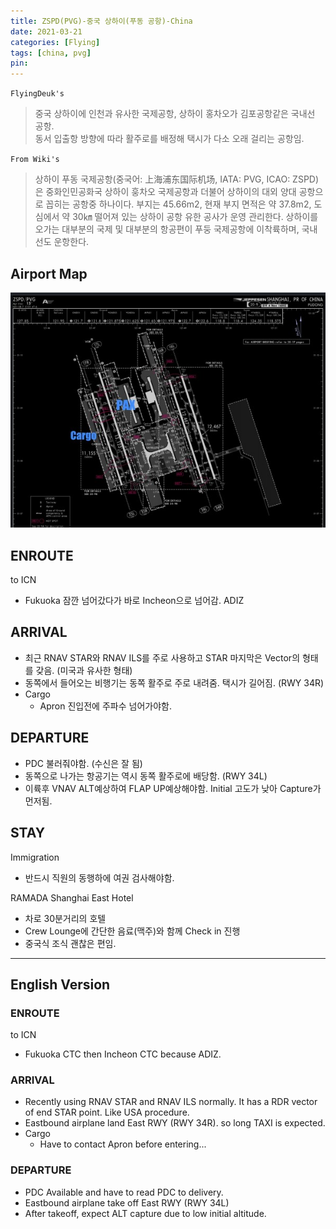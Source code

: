 ```yaml
---
title: ZSPD(PVG)-중국 상하이(푸동 공항)-China
date: 2021-03-21
categories: [Flying]
tags: [china, pvg]
pin:
---
```



`FlyingDeuk's`
>중국 상하이에 인천과 유사한 국제공항, 상하이 홍차오가 김포공항같은 국내선 공항.<br>
동서 입출항 방향에 따라 활주로를 배정해 택시가 다소 오래 걸리는 공항임.


`From Wiki's`
>상하이 푸동 국제공항(중국어: 上海浦东国际机场, IATA: PVG, ICAO: ZSPD)은 중화인민공화국 상하이 훙차오 국제공항과 더불어 상하이의 대외 양대 공항으로 꼽히는 공항중 하나이다. 부지는 45.66m2, 현재 부지 면적은 약 37.8m2, 도심에서 약 30㎞ 떨어져 있는 상하이 공항 유한 공사가 운영 관리한다. 상하이를 오가는 대부분의 국제 및 대부분의 항공편이 푸둥 국제공항에 이착륙하며, 국내선도 운항한다.


## Airport Map
![pvg](/img/flying/airport/pvg_ap.jpg)


## ENROUTE
to ICN
- Fukuoka 잠깐 넘어갔다가 바로 Incheon으로 넘어감. ADIZ

## ARRIVAL
- 최근 RNAV STAR와 RNAV ILS를 주로 사용하고 STAR 마지막은 Vector의 형태를 갖음. (미국과 유사한 형태)
- 동쪽에서 들어오는 비행기는 동쪽 활주로 주로 내려줌. 택시가 길어짐. (RWY 34R)
- Cargo
  - Apron 진입전에 주파수 넘어가야함.

## DEPARTURE
- PDC 불러줘야함. (수신은 잘 됨)
- 동쪽으로 나가는 항공기는 역시 동쪽 활주로에 배당함. (RWY 34L)
- 이륙후 VNAV ALT예상하여 FLAP UP예상해야함. Initial 고도가 낮아 Capture가 먼저됨.

## STAY
Immigration
- 반드시 직원의 동행하에 여권 검사해야함.

RAMADA Shanghai East Hotel
- 차로 30분거리의 호텔
- Crew Lounge에 간단한 음료(맥주)와 함께 Check in 진행
- 중국식 조식 괜찮은 편임.


-------------

## English Version


### ENROUTE
to ICN
- Fukuoka CTC then Incheon CTC because ADIZ.

### ARRIVAL
- Recently using RNAV STAR and RNAV ILS normally. It has a RDR vector of end STAR point. Like USA procedure.
- Eastbound airplane land East RWY (RWY 34R). so long TAXI is expected.
- Cargo
  - Have to contact Apron before entering...

### DEPARTURE
- PDC Available and have to read PDC to delivery.
- Eastbound airplane take off East RWY (RWY 34L)
- After takeoff, expect ALT capture due to low initial altitude.

